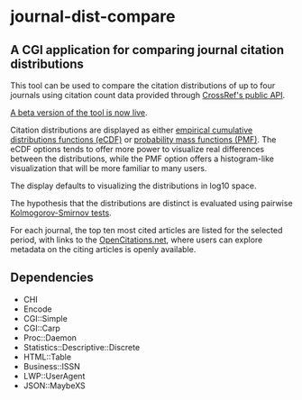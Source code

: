# journal-dist-compare
## A CGI application for comparing journal citation distributions
This tool can be used to compare the citation distributions of up to four journals using citation count data provided through [CrossRef's public API](https://github.com/CrossRef/rest-api-doc). 

[A beta version of the tool is now live](https://alhufton.com/cgi-bin/journal-dist-compare.cgi).

Citation distributions are displayed as either [empirical cumulative distributions functions (eCDF)](https://en.wikipedia.org/wiki/Empirical_distribution_function) or [probability mass functions (PMF)](https://en.wikipedia.org/wiki/Probability_mass_function). The eCDF options tends to offer more power to visualize real differences between the distributions, while the PMF option offers a histogram-like visualization that will be more familiar to many users. 

The display defaults to visualizing the distributions in log10 space.  

The hypothesis that the distributions are distinct is evaluated using pairwise [Kolmogorov-Smirnov tests](https://en.wikipedia.org/wiki/Kolmogorov-Smirnov_test).

For each journal, the top ten most cited articles are listed for the selected period, with links to the [OpenCitations.net](https://opencitations.net/), where users can explore metadata on the citing articles is openly available. 

## Dependencies
- CHI
- Encode
- CGI::Simple
- CGI::Carp
- Proc::Daemon
- Statistics::Descriptive::Discrete
- HTML::Table
- Business::ISSN
- LWP::UserAgent
- JSON::MaybeXS



